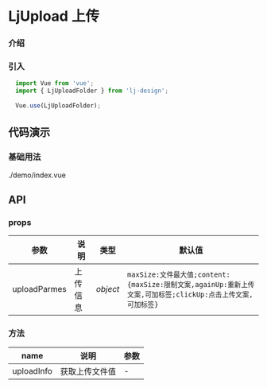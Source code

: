 # LjUpload 上传

### 介绍

### 引入

```js
  import Vue from 'vue';
  import { LjUploadFolder } from 'lj-design';
  
  Vue.use(LjUploadFolder);
```

## 代码演示

### 基础用法

<demo-code>./demo/index.vue</demo-code>

## API

### props

| 参数 | 说明 | 类型 |  默认值 |
|------|------|-----|---------|
| uploadParmes | 上传信息 | _object_ | `maxSize:文件最大值;content:{maxSize:限制文案,againUp:重新上传文案,可加标签;clickUp:点击上传文案,可加标签}` |

### 方法

| name | 说明 | 参数 |
|------|------|-----|
| uploadInfo | 获取上传文件值 | - |